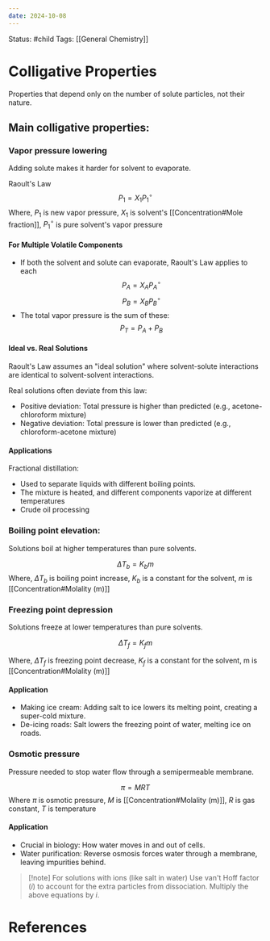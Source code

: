```yaml
---
date: 2024-10-08
---
```


Status: #child 
Tags: [[General Chemistry]]
# Colligative Properties
Properties that depend only on the number of solute particles, not their nature.

## Main colligative properties: 
### Vapor pressure lowering 
Adding solute makes it harder for solvent to evaporate.

Raoult's Law 
$$P_1 = X_1P^{\circ}_1$$
Where, $P_1$ is new vapor pressure, $X_1$ is solvent's [[Concentration#Mole fraction]], $P^{\circ}_1$ is pure solvent's vapor pressure

#### For Multiple Volatile Components
- If both the solvent and solute can evaporate, Raoult's Law applies to each
$$P_A = X_AP^{\circ}_A$$$$P_B = X_BP^{\circ}_B$$
- The total vapor pressure is the sum of these:
$$P_T = P_A + P_B$$
#### Ideal vs. Real Solutions
Raoult's Law assumes an "ideal solution" where solvent-solute interactions are identical to solvent-solvent interactions.

Real solutions often deviate from this law:
- Positive deviation: Total pressure is higher than predicted (e.g., acetone-chloroform mixture)
- Negative deviation: Total pressure is lower than predicted (e.g., chloroform-acetone mixture)
#### Applications
Fractional distillation:
- Used to separate liquids with different boiling points.
- The mixture is heated, and different components vaporize at different temperatures
- Crude oil processing
### Boiling point elevation:
Solutions boil at higher temperatures than pure solvents.

$$\Delta T_b = K_bm $$
Where, $\Delta T_b$ is boiling point increase, $K_b$ is a constant for the solvent, $m$ is [[Concentration#Molality (m)]]
### Freezing point depression
Solutions freeze at lower temperatures than pure solvents.

$$\Delta T_f = K_fm$$ 

Where, $\Delta T_f$ is freezing point decrease, $K_f$ is a constant for the solvent, m is [[Concentration#Molality (m)]]
#### Application
- Making ice cream: Adding salt to ice lowers its melting point, creating a super-cold mixture.
- De-icing roads: Salt lowers the freezing point of water, melting ice on roads.
### Osmotic pressure
Pressure needed to stop water flow through a semipermeable membrane.

$$\pi = MRT$$
Where $\pi$ is osmotic pressure, $M$ is [[Concentration#Molality (m)]], $R$ is gas constant, $T$ is temperature
#### Application
- Crucial in biology: How water moves in and out of cells.
- Water purification: Reverse osmosis forces water through a membrane, leaving impurities behind.

> [!note] For solutions with ions (like salt in water)
> Use van't Hoff factor ($i$) to account for the extra particles from dissociation. Multiply the above equations by $i$.
# References
